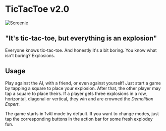 # TicTacToe v2.0

![Screenie](/doc/screenie.png)

## "It's tic-tac-toe, but everything is an explosion"

Everyone knows tic-tac-toe. And honestly it's a bit boring. You know what isn't boring? Explosions.

## Usage

Play against the AI, with a friend, or even against yourself!
Just start a game by tapping a square to place your explosion. After that, the other player may tap a square to place theirs.
If a player gets three explosions in a row, horizontal, diagonal or vertical, they win and are crowned the *Demolition Expert*.

The game starts in 1vAI mode by default. If you want to change modes, just tap the corresponding buttons in the action bar
for some fresh explodey fun.
